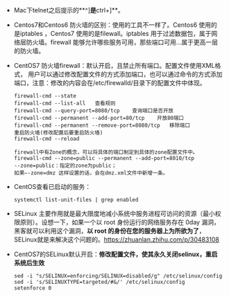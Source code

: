 - Mac下telnet之后提示的**^]**是**ctrl+]**。

- Centos7和Centos6 防火墙的区别：使用的工具不一样了。Centos6 使用的是iptables ，Centos7 使用的是filewall。iptables 用于过滤数据包，属于网络层防火墙。firewall 能够允许哪些服务可用，那些端口可用...属于更高一层的防火墙。

- CentOS7 防火墙firewall：默认开启，且禁止所有端口。配置文件使用XML格式， 用户可以通过修改配置文件的方式添加端口，也可以通过命令的方式添加端口，注意：修改的内容会在/etc/firewalld/目录下的配置文件中体现。

  ```
  firewall-cmd --state
  firewall-cmd --list-all	查看规则
  firewall-cmd --query-port=8080/tcp	查询端口是否开放
  firewall-cmd --permanent --add-port=80/tcp	开放80端口
  firewall-cmd --permanent --remove-port=8080/tcp	移除端口
  重启防火墙(修改配置后要重启防火墙)
  firewall-cmd --reload

  firewall中有Zone的概念，可以将具体的端口制定到具体的zone配置文件中。
  firewall-cmd --zone=public --permanent --add-port=8010/tcp
  --zone=public：指定的zone为public；
  如果–-zone=dmz 这样设置的话，会在dmz.xml文件中新增一条。
  ```

- CentOS查看已启动的服务：

  ```
  systemctl list-unit-files | grep enabled
  ```

- SELinux 主要作用就是最大限度地减小系统中服务进程可访问的资源（最小权限原则）。设想一下，如果一个以 root 身份运行的网络服务存在 0day 漏洞，黑客就可以利用这个漏洞，**以 root 的身份在您的服务器上为所欲为了**，SELinux就是来解决这个问题的。<https://zhuanlan.zhihu.com/p/30483108>

- CentOS7的SELinux默认开启：**修改配置文件，使其永久关闭selinux，重启系统后生效**

  ```
  sed -i "s/SELINUX=enforcing/SELINUX=disabled/g" /etc/selinux/config
  sed -i 's/SELINUXTYPE=targeted/#&/' /etc/selinux/config
  setenforce 0
  ```